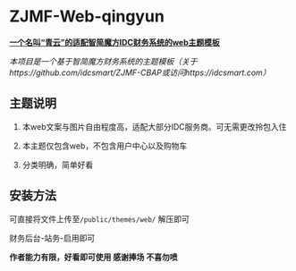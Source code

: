 # ZJMF-Web-qingyun
<u>**一个名叫“青云”的适配智简魔方IDC财务系统的web主题模板**</u>

*本项目是一个基于智简魔方财务系统的主题模板（关于https://github.com/idcsmart/ZJMF-CBAP或访问https://idcsmart.com）*

## 主题说明

1. 本web文案与图片自由程度高，适配大部分IDC服务商。可无需更改拎包入住

2. 本主题仅包含web，不包含用户中心以及购物车

3. 分类明确，简单好看

   

## 安装方法

可直接将文件上传至`/public/themes/web/` 解压即可

财务后台-站务-启用即可





**作者能力有限，好看即可使用 感谢捧场 不喜勿喷**
